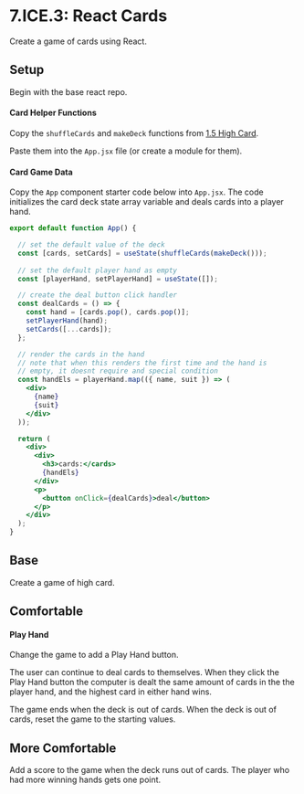 # 7.ICE.3: React Cards

Create a game of cards using React.

## Setup

Begin with the base react repo.

#### Card Helper Functions

Copy the `shuffleCards` and `makeDeck` functions from [1.5 High Card](../../1-front-end-basics/1.5-high-card-dom.md).

Paste them into the `App.jsx` file \(or create a module for them\). 

#### Card Game Data

Copy the `App` component starter code below into `App.jsx`. The code initializes the card deck state array variable and deals cards into a player hand.

```jsx
export default function App() {

  // set the default value of the deck
  const [cards, setCards] = useState(shuffleCards(makeDeck()));
  
  // set the default player hand as empty
  const [playerHand, setPlayerHand] = useState([]);

  // create the deal button click handler
  const dealCards = () => {
    const hand = [cards.pop(), cards.pop()];
    setPlayerHand(hand);
    setCards([...cards]);
  };

  // render the cards in the hand
  // note that when this renders the first time and the hand is
  // empty, it doesnt require and special condition
  const handEls = playerHand.map(({ name, suit }) => (
    <div>
      {name}
      {suit}
    </div>
  ));

  return (
    <div>
      <div>
        <h3>cards:</cards>
        {handEls}
      </div>
      <p>
        <button onClick={dealCards}>deal</button>
      </p>
    </div>
  );
}
```

## Base

Create a game of high card.

## Comfortable

#### Play Hand

Change the game to add a Play Hand button.

The user can continue to deal cards to themselves. When they click the Play Hand button the computer is dealt the same amount of cards in the the player hand, and the highest card in either hand wins.

The game ends when the deck is out of cards. When the deck is out of cards, reset the game to the starting values.

## More Comfortable

Add a score to the game when the deck runs out of cards. The player who had more winning hands gets one point.





